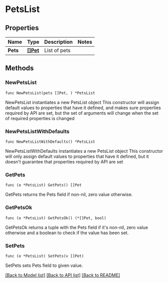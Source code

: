 # PetsList

## Properties

Name | Type | Description | Notes
------------ | ------------- | ------------- | -------------
**Pets** | [**[]Pet**](Pet.md) | List of pets | 

## Methods

### NewPetsList

`func NewPetsList(pets []Pet, ) *PetsList`

NewPetsList instantiates a new PetsList object
This constructor will assign default values to properties that have it defined,
and makes sure properties required by API are set, but the set of arguments
will change when the set of required properties is changed

### NewPetsListWithDefaults

`func NewPetsListWithDefaults() *PetsList`

NewPetsListWithDefaults instantiates a new PetsList object
This constructor will only assign default values to properties that have it defined,
but it doesn't guarantee that properties required by API are set

### GetPets

`func (o *PetsList) GetPets() []Pet`

GetPets returns the Pets field if non-nil, zero value otherwise.

### GetPetsOk

`func (o *PetsList) GetPetsOk() (*[]Pet, bool)`

GetPetsOk returns a tuple with the Pets field if it's non-nil, zero value otherwise
and a boolean to check if the value has been set.

### SetPets

`func (o *PetsList) SetPets(v []Pet)`

SetPets sets Pets field to given value.



[[Back to Model list]](../README.md#documentation-for-models) [[Back to API list]](../README.md#documentation-for-api-endpoints) [[Back to README]](../README.md)



